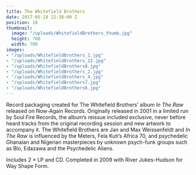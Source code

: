 ```yaml
---
title: The Whitefield Brothers
date: 2017-05-18 22:38:00 Z
position: 18
thumbnail:
  image: "/uploads/WhitefieldBrothers_thumb.jpg"
  height: 700
  width: 700
images:
- "/uploads/WhitefieldBrothers_1.jpg"
- "/uploads/WhitefieldBrothers_22.jpg"
- "/uploads/WhitefieldBrothers8.jpg"
- "/uploads/WhitefieldBrothers_2.jpg"
- "/uploads/WhitefieldBrothers_4.jpg"
- "/uploads/WhitefieldBrothers7.jpg"
- "/uploads/WhitefieldBrothers6.jpg"
---
```


Record packaging created for The Whitefield Brothers’ album *In The Raw* released on Now-Again Records. Originally released in 2001 in a limited run by Soul Fire Records, the album’s reissue included exclusive, never before heard tracks from the original recording session and new artwork to accompany it. The Whitefield Brothers are Jan and Max Weissenfeldt and *In The Raw* is influenced by the Meters, Fela Kuti’s Africa 70, and psychedelic Ghanaian and Nigerian masterpieces by unknown psych-funk groups such as Blo, Edazawa and the Psychedelic Aliens. 

Includes 2 × LP and CD. Completed in 2009 with River Jukes-Hudson for Way Shape Form.